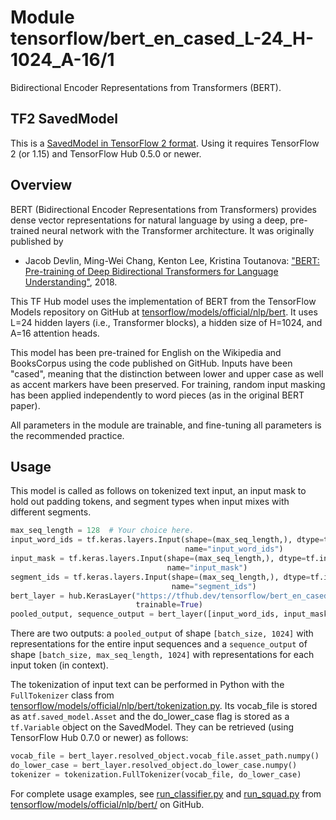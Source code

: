 # Module tensorflow/bert_en_cased_L-24_H-1024_A-16/1
Bidirectional Encoder Representations from Transformers (BERT).

<!-- dataset: wikipedia-and-bookscorpus -->
<!-- asset-path: legacy -->
<!-- fine-tunable: true -->
<!-- format: saved_model_2 -->
<!-- language: en -->
<!-- module-type: text-embedding -->
<!-- task: text-embedding -->
<!-- network-architecture: transformer -->

## TF2 SavedModel

This is a [SavedModel in TensorFlow 2
format](https://www.tensorflow.org/hub/tf2_saved_model).
Using it requires TensorFlow 2 (or 1.15) and TensorFlow Hub 0.5.0 or newer.

## Overview

BERT (Bidirectional Encoder Representations from Transformers)
provides dense vector representations for natural language
by using a deep, pre-trained neural network with the Transformer
architecture. It was originally published by

  * Jacob Devlin, Ming-Wei Chang, Kenton Lee, Kristina Toutanova:
    ["BERT: Pre-training of Deep Bidirectional Transformers for
    Language Understanding"](https://arxiv.org/abs/1810.04805), 2018.

This TF Hub model uses the implementation of BERT from the
TensorFlow Models repository on GitHub at
[tensorflow/models/official/nlp/bert](https://github.com/tensorflow/models/tree/master/official/nlp/bert).
It uses L=24 hidden layers (i.e., Transformer blocks),
a hidden size of H=1024,
and A=16 attention heads.

This model has been pre-trained for English
on the Wikipedia and BooksCorpus
using the code published on GitHub.
Inputs have been "cased", meaning that the distinction between lower
and upper case as well as accent markers have been preserved. For training, random input masking has been applied independently to word pieces
(as in the original BERT paper).

All parameters in the module are trainable, and fine-tuning all parameters is
the recommended practice.


## Usage

This model is called as follows on tokenized text input,
an input mask to hold out padding tokens,
and segment types when input mixes with different segments.

```python
max_seq_length = 128  # Your choice here.
input_word_ids = tf.keras.layers.Input(shape=(max_seq_length,), dtype=tf.int32,
                                       name="input_word_ids")
input_mask = tf.keras.layers.Input(shape=(max_seq_length,), dtype=tf.int32,
                                   name="input_mask")
segment_ids = tf.keras.layers.Input(shape=(max_seq_length,), dtype=tf.int32,
                                    name="segment_ids")
bert_layer = hub.KerasLayer("https://tfhub.dev/tensorflow/bert_en_cased_L-24_H-1024_A-16/1",
                            trainable=True)
pooled_output, sequence_output = bert_layer([input_word_ids, input_mask, segment_ids])
```

There are two outputs:
a `pooled_output` of shape `[batch_size, 1024]` with
representations for the entire input sequences and
a `sequence_output` of shape `[batch_size, max_seq_length, 1024]`
with representations for each input token (in context).

The tokenization of input text can be performed in Python with the
`FullTokenizer` class from
[tensorflow/models/official/nlp/bert/tokenization.py](https://github.com/tensorflow/models/blob/master/official/nlp/bert/tokenization.py).
Its vocab_file is stored as a`tf.saved_model.Asset` and
the do_lower_case flag is stored as a `tf.Variable` object
on the SavedModel. They can be retrieved (using TensorFlow Hub 0.7.0 or newer)
as follows:

```python
vocab_file = bert_layer.resolved_object.vocab_file.asset_path.numpy()
do_lower_case = bert_layer.resolved_object.do_lower_case.numpy()
tokenizer = tokenization.FullTokenizer(vocab_file, do_lower_case)
```

For complete usage examples, see
[run_classifier.py](https://github.com/tensorflow/models/blob/master/official/nlp/bert/run_classifier.py)
and [run_squad.py](https://github.com/tensorflow/models/blob/master/official/nlp/bert/run_squad.py)
from [tensorflow/models/official/nlp/bert/](https://github.com/tensorflow/models/tree/master/official/nlp/bert)
on GitHub.
